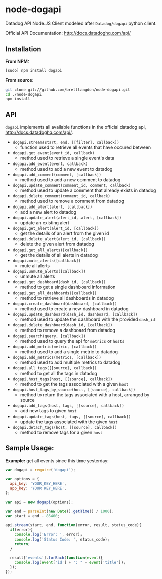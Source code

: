 node-dogapi
===========

Datadog API Node.JS Client modeled after `Datadog/dogapi` python client.

Official API Documentation: http://docs.datadoghq.com/api/

## Installation

**From NPM:**
```bash
[sudo] npm install dogapi
```

**From source:**
```bash
git clone git://github.com/brettlangdon/node-dogapi.git
cd ./node-dogapi
npm install
```

## API

`dogapi` implements all available functions in the official datadog api, http://docs.datadoghq.com/api/.

* `dogapi.stream(start, end, [[filter], callback])`
  * function used to retrieve all events that have occured between
* `dogapi.get_event(event_id, callback)`
  * method used to retrieve a single event's data
* `dogapi.add_event(event, callback)`
  * method used to add a new event to datadog
* `dogapi.add_comment(comment, [callback])`
  * method used to add a new comment to datadog
* `dogapi.update_comment(comment_id, comment, callback)`
  * method used to update a comment that already exists in datadog
* `dogapi.delete_comment(comment_id, callback)`
  * method used to remove a comment from datadog
* `dogapi.add_alert(alert, [callback])`
  * add a new alert to datadog
* `dogapi.update_alert(alert_id, alert, [callback])`
  * update an existing alert
* `dogapi.get_alert(alert_id, [callback])`
  * get the details of an alert from the given id
* `dogapi.delete_alert(alert_id, [callback])`
  * delete the given alert from datadog
* `dogapi.get_all_alerts([callback])`
  * get the details of all alerts in datadog
* `dogapi.mute_alerts([callback])`
  * mute all alerts
* `dogapi.unmute_alerts([callback])`
  * unmute all alerts
* `dogapi.get_dashboard(dash_id, [callback])`
  * method to get a single dashboard information
* `dogapi.get_all_dashboards([callback])`
  * method to retrieve all dashboards in datadog
* `dogapi.create_dashboard(dashboard, [callback])`
  * method used to create a new dashboard in datadog
* `dogapi.update_dashboard(dash_id, dashboard, [callback])`
  * method used to update the dashboard with the provided `dash_id`
* `dogapi.delete_dashboard(dash_id, [callback])`
  * method to remove a dashboard from datadog
* `dogapi.search(query, [callback])`
  * method used to query the api for `metrics` or `hosts`
* `dogapi.add_metric(metric, [callback])`
  * method used to add a single metric to datadog
* `dogapi.add_metrics(metrics, [callback])`
  * method used to add multiple metrics to datadog
* `dogapi.all_tags([[source], callback])`
  * method to get all the tags in datadog
* `dogapi.host_tags(host, [[source], callback])`
  * method to get the tags associated with a given `host`
* `dogapi.host_tags_by_source(host, [[source], callback])`
  * method to return the tags associated with a host, arranged by source
* `dogapi.add_tags(host, tags, [[source], callback])`
  * add new tags to given `host`
* `dogapi.update_tags(host, tags, [[source], callback])`
  * update the tags associated with the given `host`
* `dogapi.detach_tags(host, [[source], callback])`
  * method to remove tags for a given `host`

## Sample Usage:

**Example:** get all events since this time yesterday:
```javascript
var dogapi = require('dogapi');

var options = {
  api_key: 'YOUR_KEY_HERE',
  app_key: 'YOUR KEY_HERE',
};

var api = new dogapi(options);

var end = parseInt(new Date().getTime() / 1000);
var start = end - 86400;

api.stream(start, end, function(error, result, status_code){
  if(error){
    console.log('Error: ', error);
    console.log('Status Code: ', status_code);
    return;
  }

  result['events'].forEach(function(event){
    console.log(event['id'] + ': ' + event['title']);
  });
});
```
